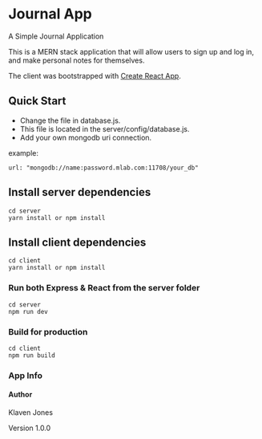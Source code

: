 # Journal App
A Simple Journal Application 

This is a MERN stack application that will allow users to sign up and log in, and make personal notes for themselves.

The client was bootstrapped with [Create React App](https://github.com/facebook/create-react-app).

## Quick Start

* Change the file in database.js. 
* This file is located in the server/config/database.js. 
* Add your own mongodb uri connection.  

example: 
`````
url: "mongodb://name:password.mlab.com:11708/your_db"
`````

 
## Install server dependencies
``````
cd server
yarn install or npm install 
``````
## Install client dependencies

``````
cd client
yarn install or npm install
``````
### Run both Express & React from the server folder
``````
cd server
npm run dev
``````
### Build for production
``````
cd client
npm run build
``````
### App Info
#### Author
Klaven Jones

Version
1.0.0


